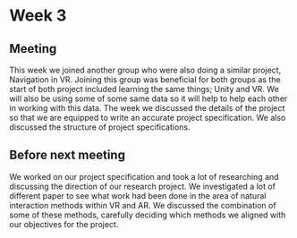 # Week 3 
## Meeting
This week we joined another group who were also doing a similar project, Navigation in VR. Joining this group was beneficial for both groups as the start of both project included learning the same things; Unity and VR. We will also be using some of some same data so it will help to help each other in working with this data. The week we discussed the details of the project so that we are equipped to write an accurate project specification. We also discussed the structure of project specifications.

## Before next meeting 
We worked on our project specification and took a lot of researching and discussing the direction of our research project. We investigated a lot of different paper to see what work had been done in the area of natural interaction methods within VR and AR. We discussed the combination of some of these methods, carefully deciding which methods we aligned with our objectives for the project.

